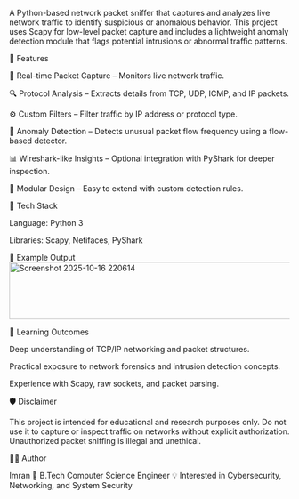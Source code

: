 A Python-based network packet sniffer that captures and analyzes live network traffic to identify suspicious or anomalous behavior.
This project uses Scapy for low-level packet capture and includes a lightweight anomaly detection module that flags potential intrusions or abnormal traffic patterns.

🚀 Features

🧠 Real-time Packet Capture – Monitors live network traffic.

🔍 Protocol Analysis – Extracts details from TCP, UDP, ICMP, and IP packets.

⚙️ Custom Filters – Filter traffic by IP address or protocol type.

🚨 Anomaly Detection – Detects unusual packet flow frequency using a flow-based detector.

📊 Wireshark-like Insights – Optional integration with PyShark for deeper inspection.

🧩 Modular Design – Easy to extend with custom detection rules.

🧰 Tech Stack

Language: Python 3

Libraries: Scapy, Netifaces, PyShark

🧪 Example Output
<img width="858" height="103" alt="Screenshot 2025-10-16 220614" src="https://github.com/user-attachments/assets/9d919e04-acc4-4d22-af2b-765a19f3dacc" />

🧠 Learning Outcomes

Deep understanding of TCP/IP networking and packet structures.

Practical exposure to network forensics and intrusion detection concepts.

Experience with Scapy, raw sockets, and packet parsing.

🛡️ Disclaimer

This project is intended for educational and research purposes only.
Do not use it to capture or inspect traffic on networks without explicit authorization.
Unauthorized packet sniffing is illegal and unethical.

👨‍💻 Author

Imran
💼 B.Tech Computer Science Engineer
💡 Interested in Cybersecurity, Networking, and System Security
